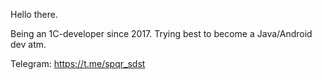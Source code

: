 Hello there.

Being an 1C-developer since 2017.
Trying best to become a Java/Android dev atm.

Telegram: https://t.me/spqr_sdst
